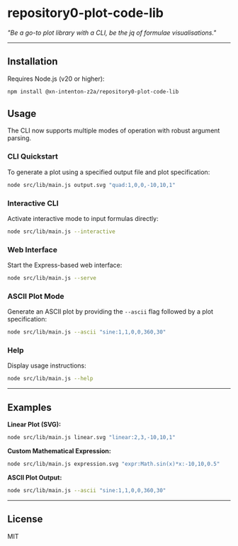 # repository0-plot-code-lib

_"Be a go-to plot library with a CLI, be the jq of formulae visualisations."_

---

## Installation

Requires Node.js (v20 or higher):

```bash
npm install @xn-intenton-z2a/repository0-plot-code-lib
```

## Usage

The CLI now supports multiple modes of operation with robust argument parsing.

### CLI Quickstart

To generate a plot using a specified output file and plot specification:

```bash
node src/lib/main.js output.svg "quad:1,0,0,-10,10,1"
```

### Interactive CLI

Activate interactive mode to input formulas directly:

```bash
node src/lib/main.js --interactive
```

### Web Interface

Start the Express-based web interface:

```bash
node src/lib/main.js --serve
```

### ASCII Plot Mode

Generate an ASCII plot by providing the `--ascii` flag followed by a plot specification:

```bash
node src/lib/main.js --ascii "sine:1,1,0,0,360,30"
```

### Help

Display usage instructions:

```bash
node src/lib/main.js --help
```

---

## Examples

**Linear Plot (SVG):**

```bash
node src/lib/main.js linear.svg "linear:2,3,-10,10,1"
```

**Custom Mathematical Expression:**

```bash
node src/lib/main.js expression.svg "expr:Math.sin(x)*x:-10,10,0.5"
```

**ASCII Plot Output:**

```bash
node src/lib/main.js --ascii "sine:1,1,0,0,360,30"
```

---

## License

MIT
